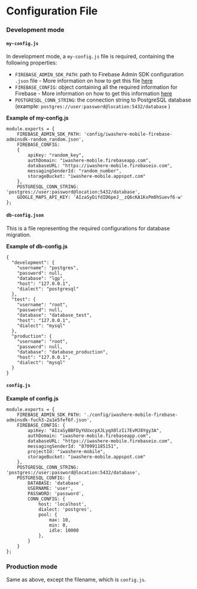 # Configuration File

### Development mode

#### `my-config.js`

In development mode, a `my-config.js` file is required, containing the following properties:

- `FIREBASE_ADMIN_SDK_PATH`: path to Firebase Admin SDK configuration `.json` file - More information on how to get this file [here](https://firebase.google.com/docs/admin/setup)
- `FIREBASE_CONFIG`: object containing all the required information for Firebase - More information on how to get this information [here](https://firebase.google.com/docs/auth/web/custom-auth)
- `POSTGRESQL_CONN_STRING`: the connection string to PostgreSQL database (example: `postgres://user:password@location:5432/database` )

__Example of my-config.js__
```
module.exports = {
    FIREBASE_ADMIN_SDK_PATH: 'config/iwashere-mobile-firebase-adminsdk-random_random.json',
    FIREBASE_CONFIG:
    {
        apiKey: "random_key",
        authDomain: "iwashere-mobile.firebaseapp.com",
        databaseURL: "https://iwashere-mobile.firebaseio.com",
        messagingSenderId: "random_number",
        storageBucket: "iwashere-mobile.appspot.com"
    },
    POSTGRESQL_CONN_STRING: 'postgres://user:password@location:5432/database',
    GOOGLE_MAPS_API_KEY: 'AIzaSyDifdID6peJ__zQ6cKA1KxPm0hSuevf6-w'
};
```

#### `db-config.json`

This is a file representing the required configurations for database migration.

__Example of db-config.js__
```
{
  "development": {
    "username": "postgres",
    "password": null,
    "database": "lgp",
    "host": "127.0.0.1",
    "dialect": "postgresql"
  },
  "test": {
    "username": "root",
    "password": null,
    "database": "database_test",
    "host": "127.0.0.1",
    "dialect": "mysql"
  },
  "production": {
    "username": "root",
    "password": null,
    "database": "database_production",
    "host": "127.0.0.1",
    "dialect": "mysql"
  }
}

```

#### `config.js`

__Example of config.js__

```
module.exports = {
    FIREBASE_ADMIN_SDK_PATH: './config/iwashere-mobile-firebase-adminsdk-fuch3-2a1e5fef6f.json',
    FIREBASE_CONFIG: {
        apiKey: "AIzaSyBBFDyYUUxcpXJLyqX0lzIi7EvMJ8Ygy3A",
        authDomain: "iwashere-mobile.firebaseapp.com",
        databaseURL: "https://iwashere-mobile.firebaseio.com",
        messagingSenderId: "870991185151",
        projectId: "iwashere-mobile",
        storageBucket: "iwashere-mobile.appspot.com"
    },
    POSTGRESQL_CONN_STRING: 'postgres://user:password@location:5432/database',
    POSTGRESQL_CONFIG: {
        DATABASE: 'database',
        USERNAME: 'user',
        PASSWORD: 'password',
        CONN_CONFIG: {
            host: 'localhost',
            dialect: 'postgres',
            pool: {
                max: 10,
                min: 0,
                idle: 10000
            },
        }
    }
};
```

### Production mode

Same as above, except the filename, which is `config.js`.

